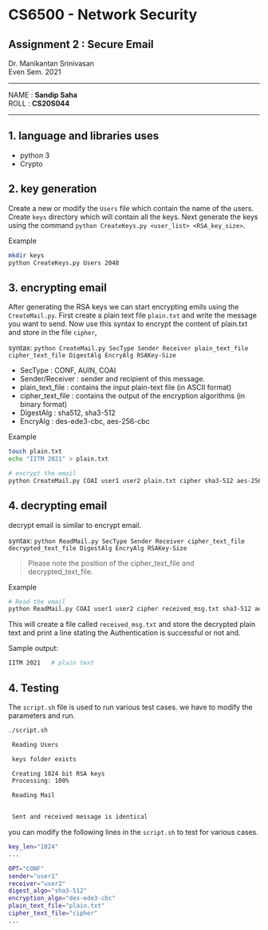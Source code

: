 # CS6500 - Network Security

## Assignment 2 : Secure Email
Dr. Manikantan Srinivasan   
Even Sem. 2021

---

NAME :  **Sandip Saha**    
ROLL :  **CS20S044**

---

## 1. language and libraries  uses 
-  python 3
-  Crypto

## 2.   key generation
Create a new or modify the `Users` file which contain the name of the users. Create `keys` directory which will contain all the keys. Next generate the keys using the command `python CreateKeys.py <user_list> <RSA_key_size>`.

Example
    
``` sh
mkdir keys
python CreateKeys.py Users 2048
```

## 3.   encrypting email
After generating the RSA keys we can start encrypting emils using the `CreateMail.py`. First create a plain text file `plain.txt` and write the message you want to send. Now use this syntax to encrypt the content of plain.txt and store in the file `cipher`,

syntax: `python CreateMail.py SecType Sender Receiver plain_text_file cipher_text_file DigestAlg EncryAlg RSAKey-Size`

- SecType : CONF, AUIN, COAI 
- Sender/Receiver : sender and recipient of this message.
- plain_text_file : contains the input plain-text file (in ASCII format)
- cipher_text_file : contains the output of the encryption algorithms (in binary format)
- DigestAlg : sha512, sha3-512
- EncryAlg : des-ede3-cbc, aes-256-cbc

Example
    
``` sh
touch plain.txt
echo "IITM 2021" > plain.txt

# encrypt the email
python CreateMail.py COAI user1 user2 plain.txt cipher sha3-512 aes-256-cbc 2048
```

## 4.   decrypting email
decrypt email is similar to encrypt email. 

syntax: `python ReadMail.py SecType Sender Receiver cipher_text_file decrypted_text_file DigestAlg EncryAlg RSAKey-Size`

> Please note the position of the cipher_text_file and decrypted_text_file. 

Example

```sh
# Read the email
python ReadMail.py COAI user1 user2 cipher received_msg.txt sha3-512 aes-256-cbc 2048
```

This will create a file called `received_msg.txt` and store the decrypted plain text and print a line stating the Authentication is successful or not and.

Sample output:
```sh
IITM 2021   # plain text
```

## 4.   Testing 
The `script.sh` file is used to run various test cases. we have to modify the parameters and run.

``` sh
./script.sh 

 Reading Users

 keys folder exists 

 Creating 1024 bit RSA keys
 Processing: 100%

 Reading Mail


 Sent and received message is identical
```

you can modify the following lines in the `script.sh` to test for various cases.

```sh
key_len="1024"
...

OPT="CONF"
sender="user1"
receiver="user2"
digest_algo="sha3-512"
encryption_algo="des-ede3-cbc"
plain_text_file="plain.txt"
cipher_text_file="cipher"
...
```
